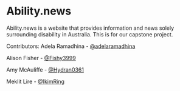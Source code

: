 # Ability.news
Ability.news is a website that provides information and news solely surrounding disability in Australia. This is for our capstone project.

Contributors: 
Adela Ramadhina - [@adelaramadhina](https://github.com/adelaramadhina)

Alison Fisher - [@Fishy3999](https://github/com/Fishy3999)

Amy McAuliffe - [@Hydran0361](https://github.com/Hydran0361)

Meklit Lire - [@IkimRing](https://github.com/IkimRing)